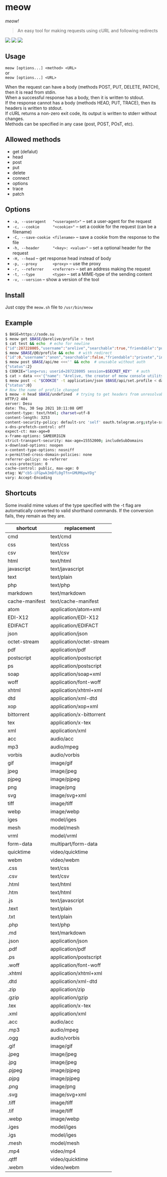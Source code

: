 # meow
*meow!*
> An easy tool for making requests using cURL and following redirects

![](https://img.shields.io/tokei/lines/github/arebaka/meow)
![](https://img.shields.io/github/repo-size/arebaka/meow)
![](https://img.shields.io/codefactor/grade/github/arebaka/meow)

## Usage
`meow [options...] <method> <URL>`  
or  
`meow [options...] <URL>`

When the request can have a body (methods POST, PUT, DELETE, PATCH), then it is read from stdin.  
When a successful response has a body, then it is written to stdout.  
If the response cannot has a body (methods HEAD, PUT, TRACE), then its headers is written to stdout.  
If cURL returns a non-zero exit code, its output is written to stderr without changes.  
Methods can be specified in any case (post, POST, POsT, etc).

## Allowed methods
- get (defalut)
- head
- post
- put
- delete
- connect
- options
- trace
- patch

## Options
- `-a, --useragent   "<useragent>"`    – set a user-agent for the request
- `-c, --cookie      "<cookie>"`       – set a cookie for the request (can be a filename)
- `-C, --save-cookie <filename>`       – save a cookie from the response to the file
- `-h, --header      "<key>: <value>"` – set a optional header for the request
- `-H, --head`                         – get response head instead of body
- `-p, --proxy       <proxy>`          – use the proxy
- `-r, --referrer    <referrer>`       – set an address making the request
- `-t, --type        <type>`           – set a MIME-type of the sending content
- `-v, --version`                      – show a version of the tool

## Install
Just copy the `meow.sh` file to `/usr/bin/meow`

## Example
```bash
$ BASE=https://sode.su
$ meow get $BASE/@arelive/profile > test
$ cat test && echo  # echo for newline
{"id":287228005,"username":"arelive","searchable":true,"friendable":"public","invitable":"protected","name":"Arelive","type":"user","cover":null,"avatar":"1313402292021605115.png","links":[]}
$ meow $BASE/@0/profile && echo  # with redirect
{"id":0,"username":"anon","searchable":false,"friendable":"private","invitable":"private","name":"","type":"user","cover":null,"avatar":null,"links":[]}
$ meow post $BASE/api/me <<<'' && echo  # unusable without auth
{"status":2}
$ COOKIE="lang=rus; userid=287228005 session=$SECRET_KEY"  # auth
$ cat > data <<<'{"name": "Arelive, the creator of meow console utility"}'
$ meow post -c "$COOKIE" -t application/json $BASE/api/set.profile < data && echo
{"status":0}
# Now the name of profile changed
$ meow -H head $BASE/undefined  # trying to get headers from unresolvable path
HTTP/2 404 
server: Desu
date: Thu, 30 Sep 2021 10:11:08 GMT
content-type: text/html; charset=utf-8
content-length: 3253
content-security-policy: default-src 'self' oauth.telegram.org;style-src 'self';script-src 'self' 'unsafe-eval' telegram.org;base-uri 'self';block-all-mixed-content;font-src 'self' https: data:;frame-ancestors 'self';img-src 'self' data:;object-src 'none';script-src-attr 'none';upgrade-insecure-requests
x-dns-prefetch-control: off
expect-ct: max-age=0
x-frame-options: SAMEORIGIN
strict-transport-security: max-age=15552000; includeSubDomains
x-download-options: noopen
x-content-type-options: nosniff
x-permitted-cross-domain-policies: none
referrer-policy: no-referrer
x-xss-protection: 0
cache-control: public, max-age: 0
etag: W/"cb5-iFGpwk3mDfL0gTfn+GMUM6pwYDg"
vary: Accept-Encoding
```

## Shortcuts
Some invalid mime values of the type specified with the -t flag
are automatically converted to valid shorthand commands.
If the conversion fails, they remain as they are.

| shortcut | replacement |
| --- | --- |
| cmd | text/cmd |
| css | text/css |
| csv | text/csv |
| html | text/html |
| javascript | text/javascript |
| text | text/plain |
| php | text/php |
| markdown | text/markdown |
| cache-manifest | text/cache-manifest |
| atom | application/atom+xml |
| EDI-X12 | application/EDI-X12 |
| EDIFACT | application/EDIFACT |
| json | application/json |
| octet-stream | application/octet-stream |
| pdf | application/pdf |
| postscript | application/postscript |
| ps | application/postscript |
| soap | application/soap+xml |
| woff | application/font-woff |
| xhtml | application/xhtml+xml |
| dtd | application/xml-dtd |
| xop | application/xop+xml |
| bittorrent | application/x-bittorrent |
| tex | application/x-tex |
| xml | application/xml |
| acc | audio/acc |
| mp3 | audio/mpeg |
| vorbis | audio/vorbis |
| gif | image/gif |
| jpeg | image/jpeg |
| pjpeg | image/pjpeg |
| png | image/png |
| svg | image/svg+xml |
| tiff | image/tiff |
| webp | image/webp |
| iges | model/iges |
| mesh | model/mesh |
| vrml | model/vrml |
| form-data | multipart/form-data |
| quicktime | video/quicktime |
| webm | video/webm |
| .css | text/css |
| .csv | text/csv |
| .html | text/html |
| .htm | text/html |
| .js | text/javascript |
| .text | text/plain |
| .txt | text/plain |
| .php | text/php |
| .md | text/markdown |
| .json | application/json |
| .pdf | application/pdf |
| .ps | application/postscript |
| .woff | application/font-woff |
| .xhtml | application/xhtml+xml |
| .dtd | application/xml-dtd |
| .zip | application/zip |
| .gzip | application/gzip |
| .tex | application/x-tex |
| .xml | application/xml |
| .acc | audio/acc |
| .mp3 | audio/mpeg |
| .ogg | audio/vorbis |
| .gif | image/gif |
| .jpeg | image/jpeg |
| .jpg | image/jpeg |
| .pjpeg | image/pjpeg |
| .pjpg | image/pjpeg |
| .png | image/png |
| .svg | image/svg+xml |
| .tiff | image/tiff |
| .tif | image/tiff |
| .webp | image/webp |
| .iges | model/iges |
| .igs | model/iges |
| .mesh | model/mesh |
| .mp4 | video/mp4 |
| .qtff | video/quicktime |
| .webm | video/webm |

